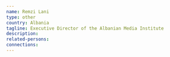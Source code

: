```yaml
---
name: Remzi Lani
type: other
country: Albania
tagline: Executive Director of the Albanian Media Institute
description:
related-persons:
connections:
---
```

